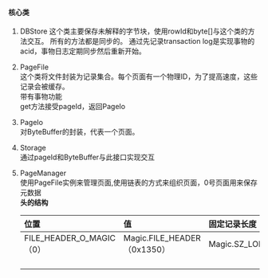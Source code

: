 #### 核心类

1. DBStore
    这个类主要保存未解释的字节块，使用rowId和byte\[\]与这个类的方法交互。
    所有的方法都是同步的。
    通过先记录transaction log是实现事物的acid，事物日志定期同步然后重新开始。
2. PageFile  
    这个类将文件封装为记录集合。每个页面有一个物理ID，为了提高速度，这些记录会被缓存。  
    带有事物功能  
    get方法接受pageId，返回PageIo

3. PageIo  
    对ByteBuffer的封装，代表一个页面。

4. Storage  
    通过pageId和ByteBuffer与此接口实现交互

5. PageManager  
   使用PageFile实例来管理页面,使用链表的方式来组织页面，0号页面用来保存元数据  
   **头的结构**

   | 位置 | 值 | 固定记录长度 |
   | :--- | :--- | :--- |
   | FILE\_HEADER\_O\_MAGIC（0） | Magic.FILE\_HEADER（0x1350） | Magic.SZ\_LONG |
   |  |  |  |
   |  |  |  |
   |  |  |  |
   |  |  |  |



